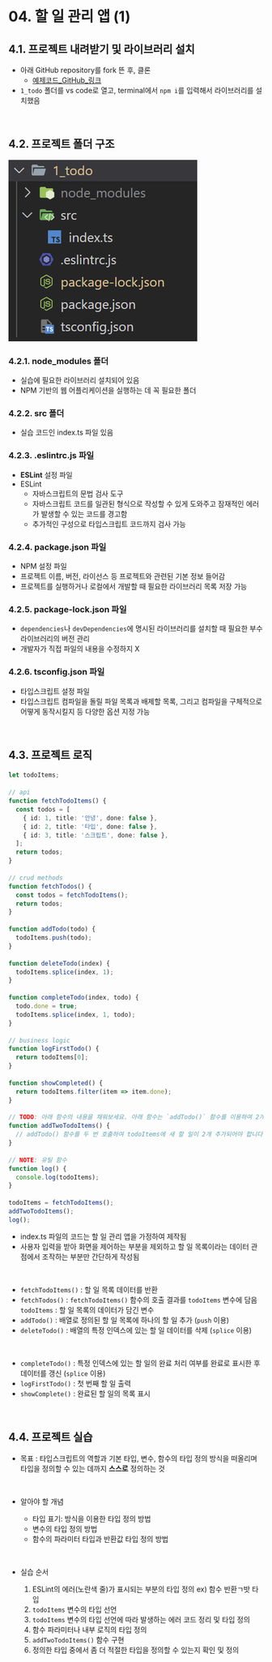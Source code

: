 # 04. 할 일 관리 앱 (1)

## 4.1. 프로젝트 내려받기 및 라이브러리 설치

- 아래 GitHub repository를 fork 뜬 후, 클론
  - [예제코드_GitHub_링크](https://github.com/joshua1988/learn-typescript)
- `1_todo` 폴더를 vs code로 열고, terminal에서 `npm i`를 입력해서 라이브러리를 설치했음

<br>

## 4.2. 프로젝트 폴더 구조

![폴더_구조_이미지](../../_image/todo_list_folder_structure.png)

### 4.2.1. node_modules 폴더

- 실습에 필요한 라이브러리 설치되어 있음
- NPM 기반의 웹 어플리케이션을 실행하는 데 꼭 필요한 폴더

### 4.2.2. src 폴더

- 실습 코드인 index.ts 파일 있음

### 4.2.3. .eslintrc.js 파일

- **ESLint** 설정 파일
- ESLint
  - 자바스크립트의 문법 검사 도구
  - 자바스크립트 코드를 일관된 형식으로 작성할 수 있게 도와주고 잠재적인 에러가 발생할 수 있는 코드를 경고함
  - 추가적인 구성으로 타입스크립트 코드까지 검사 가능

### 4.2.4. package.json 파일

- NPM 설정 파일
- 프로젝트 이름, 버전, 라이선스 등 프로젝트와 관련된 기본 정보 들어감
- 프로젝트를 실행하거나 로컬에서 개발할 때 필요한 라이브러리 목록 저장 가능

### 4.2.5. package-lock.json 파일

- `dependencies`나 `devDependencies`에 명시된 라이브러리를 설치할 때 필요한 부수 라이브러리의 버전 관리
- 개발자가 직접 파일의 내용을 수정하지 X

### 4.2.6. tsconfig.json 파일

- 타입스크립트 설정 파일
- 타입스크립트 컴파일을 돌릴 파일 목록과 배제할 목록, 그리고 컴파일을 구체적으로 어떻게 동작시킬지 등 다양한 옵션 지정 가능

<br>

## 4.3. 프로젝트 로직

```typescript
let todoItems;

// api
function fetchTodoItems() {
  const todos = [
    { id: 1, title: '안녕', done: false },
    { id: 2, title: '타입', done: false },
    { id: 3, title: '스크립트', done: false },
  ];
  return todos;
}

// crud methods
function fetchTodos() {
  const todos = fetchTodoItems();
  return todos;
}

function addTodo(todo) {
  todoItems.push(todo);
}

function deleteTodo(index) {
  todoItems.splice(index, 1);
}

function completeTodo(index, todo) {
  todo.done = true;
  todoItems.splice(index, 1, todo);
}

// business logic
function logFirstTodo() {
  return todoItems[0];
}

function showCompleted() {
  return todoItems.filter(item => item.done);
}

// TODO: 아래 함수의 내용을 채워보세요. 아래 함수는 `addTodo()` 함수를 이용하여 2개의 새 할 일을 추가하는 함수입니다.
function addTwoTodoItems() {
  // addTodo() 함수를 두 번 호출하여 todoItems에 새 할 일이 2개 추가되어야 합니다.
}

// NOTE: 유틸 함수
function log() {
  console.log(todoItems);
}

todoItems = fetchTodoItems();
addTwoTodoItems();
log();

```

- index.ts 파일의 코드는 할 일 관리 앱을 가정하여 제작됨
- 사용자 입력을 받아 화면을 제어하는 부분을 제외하고 할 일 목록이라는 데이터 관점에서 조작하는 부분만 간단하게 작성됨

<br>

- `fetchTodoItems()` : 할 일 목록 데이터를 반환
- `fetchTodos()` : `fetchTodoItems()` 함수의 호출 결과를 `todoItems` 변수에 담음
`todoItems` :  할 일 목록의 데이터가 담긴 변수
- `addTodo()` : 배열로 정의된 할 일 목록에 하나의 할 일 추가 (`push` 이용)
- `deleteTodo()` : 배열의 특정 인덱스에 있는 할 일 데이터를 삭제 (`splice` 이용)

<br>

- `completeTodo()` : 특정 인덱스에 있는 할 일의 완료 처리 여부를 완료로 표시한 후 데이터를 갱신 (`splice` 이용)
- `logFirstTodo()` : 첫 번째 할 일 출력
- `showComplete()` : 완료된 할 일의 목록 표시

<br>

## 4.4. 프로젝트 실습

- 목표 : 타입스크립트의 역할과 기본 타입, 변수, 함수의 타입 정의 방식을 떠올리며 타입을 정의할 수 있는 데까지 **스스로** 정의하는 것

<br>

- 알아야 할 개념

  - 타입 표기: 방식을 이용한 타입 정의 방법
  - 변수의 타입 정의 방법
  - 함수의 파라미터 타입과 반환값 타입 정의 방법

<br>

- 실습 순서

  1. ESLint의 에러(노란색 줄)가 표시되는 부분의 타입 정의 ex) 함수 반환ㄱ밧 타입
  2. `todoItems` 변수의 타입 선언
  3. `todoItems` 변수의 타입 선언에 따라 발생하는 에러 코드 정리 및 타입 정의
  4. 함수 파라미터나 내부 로직의 타입 정의
  5. `addTwoTodoItems()` 함수 구현
  6. 정의한 타입 중에서 좀 더 적절한 타입을 정의할 수 있는지 확인 및 정의

